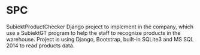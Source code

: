 # SPC
 SubiektProductChecker Django project to implement in the company, which use a SubiektGT program to help the staff to recognize products in the warehouse.  Project is using Django, Bootstrap, built-in SQLite3 and MS SQL 2014 to read products data.
